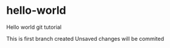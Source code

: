 # hello-world
Hello world git tutorial

This is first branch created 
Unsaved changes will be commited 
